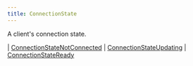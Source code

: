 ```yaml
---
title: ConnectionState
---
```


A client's connection state.

<div class="font-mono whitespace-pre"><span class="opacity-50">| </span><a href="/gh/types/connectionstatenotconnected"  >ConnectionStateNotConnected</a><span class="opacity-50">
| </span><a href="/gh/types/connectionstateupdating"  >ConnectionStateUpdating</a><span class="opacity-50">
| </span><a href="/gh/types/connectionstateready"  >ConnectionStateReady</a></div>


